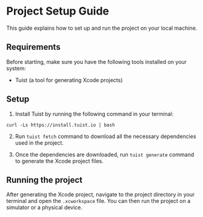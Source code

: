 # Project Setup Guide

This guide explains how to set up and run the project on your local machine.

## Requirements

Before starting, make sure you have the following tools installed on your system:

- Tuist (a tool for generating Xcode projects)

## Setup

1. Install Tuist by running the following command in your terminal:

```
curl -Ls https://install.tuist.io | bash
```

2. Run `tuist fetch` command to download all the necessary dependencies used in the project.

3. Once the dependencies are downloaded, run `tuist generate` command to generate the Xcode project files.

## Running the project

After generating the Xcode project, navigate to the project directory in your terminal and open the `.xcworkspace` file. You can then run the project on a simulator or a physical device.
